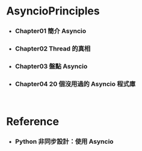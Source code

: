 AsyncioPrinciples
=====
* ### Chapter01 簡介 Asyncio
* ### Chapter02 Thread 的真相
* ### Chapter03 盤點 Asyncio
* ### Chapter04 20 個沒用過的 Asyncio 程式庫
<br />

Reference
=====
* ### Python 非同步設計：使用 Asyncio
